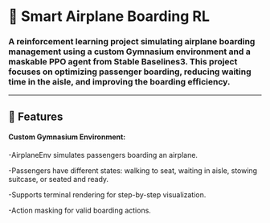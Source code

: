 # 🛫 Smart Airplane Boarding RL

   ### A reinforcement learning project simulating airplane boarding management using a custom Gymnasium environment and a maskable PPO agent from Stable Baselines3. This project focuses on optimizing passenger boarding, reducing waiting time in the aisle, and improving the boarding efficiency.
---
## 🚀 Features
#### Custom Gymnasium Environment:
 -AirplaneEnv simulates passengers boarding an airplane.
 
 -Passengers have different states: walking to seat, waiting in aisle, stowing suitcase, or seated and ready.
 
 -Supports terminal rendering for step-by-step visualization.
 
 -Action masking for valid boarding actions.
